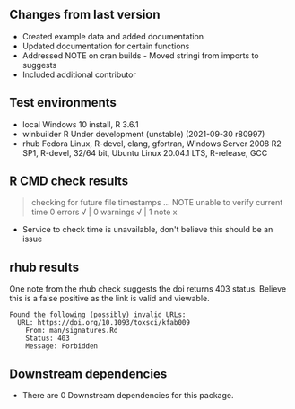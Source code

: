 ## Changes from last version
* Created example data and added documentation
* Updated documentation for certain functions
* Addressed NOTE on cran builds - Moved stringi from imports to suggests
* Included additional contributor


## Test environments

* local Windows 10 install, R 3.6.1
* winbuilder R Under development (unstable) (2021-09-30 r80997)
* rhub Fedora Linux, R-devel, clang, gfortran,
	   Windows Server 2008 R2 SP1, R-devel, 32/64 bit,
	   Ubuntu Linux 20.04.1 LTS, R-release, GCC

## R CMD check results

> checking for future file timestamps ... NOTE
  unable to verify current time
0 errors √ | 0 warnings √ | 1 note x
  
* Service to check time is unavailable, don't believe this should be an issue

## rhub results
One note from the rhub check suggests the doi returns 403 status.
Believe this is a false positive as the link is valid and viewable.

	Found the following (possibly) invalid URLs:
	  URL: https://doi.org/10.1093/toxsci/kfab009
		From: man/signatures.Rd
		Status: 403
		Message: Forbidden


## Downstream dependencies

* There are 0 Downstream dependencies for this package.
